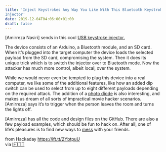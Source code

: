 ```yaml
---
title: 'Inject Keystrokes Any Way You Like With This Bluetooth Keystroke
Injector'
date: 2019-12-04T04:06:00+01:00
draft: false
---
```


\[Amirreza Nasiri\] sends in this cool [USB keystroke injector.](https://github.com/AmirrezaNasiri/usb-keystroke-injector)

The device consists of an Arduino, a Bluetooth module, and an SD card. When it’s plugged into the target computer the device loads the selected payload from the SD card, compromising the system. Then it does its unique trick which is to switch the injector over to Bluetooth mode. Now the attacker has much more control, albeit local, over the system.

While we would never even be tempted to plug this device into a real computer, we like some of the additional features, like how an added dip switch can be used to select from up to eight different payloads depending on the required attack. The addition of a [photo diode](https://hackaday.com/2019/02/22/radiation-detector-eschews-tubes-uses-photodiode/) is also interesting, and makes us dream of all sorts of impractical movie hacker scenarios. \[Amirreza\] says it’s to trigger when the person leaves the room and turns the lights off.

\[Amirreza\] has all the code and design files on the GitHub. There are also a few payload examples, which should be fun to hack on. After all, one of life’s pleasures is to find new ways to [mess](https://www.youtube.com/watch?v=dQw4w9WgXcQ) with your friends.

  
  
from Hackaday https://ift.tt/2YbtpuU  
via [IFTTT](https://ifttt.com/?ref=da&site=blogger)